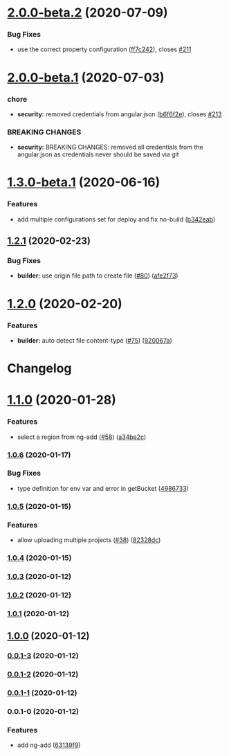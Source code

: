 # [2.0.0-beta.2](https://github.com/Jefiozie/ngx-aws-deploy/compare/v2.0.0-beta.1...v2.0.0-beta.2) (2020-07-09)


### Bug Fixes

* use the correct property configuration ([ff7c242](https://github.com/Jefiozie/ngx-aws-deploy/commit/ff7c24232ad2d95c38e548a90057ac8513714d41)), closes [#211](https://github.com/Jefiozie/ngx-aws-deploy/issues/211)

# [2.0.0-beta.1](https://github.com/Jefiozie/ngx-aws-deploy/compare/v1.3.0-beta.1...v2.0.0-beta.1) (2020-07-03)


### chore

* **security:** removed credentials from angular.json ([b6f6f2e](https://github.com/Jefiozie/ngx-aws-deploy/commit/b6f6f2e26b1a01987f596a25a25c798a83e590c8)), closes [#213](https://github.com/Jefiozie/ngx-aws-deploy/issues/213)


### BREAKING CHANGES

* **security:** BREAKING CHANGES: removed all credentials from the angular.json as credentials never should be saved via git

# [1.3.0-beta.1](https://github.com/Jefiozie/ngx-aws-deploy/compare/v1.2.1...v1.3.0-beta.1) (2020-06-16)


### Features

* add multiple configurations set for deploy and fix no-build ([b342eab](https://github.com/Jefiozie/ngx-aws-deploy/commit/b342eaba06d7125862e165cd3952e983ec99233c))

## [1.2.1](https://github.com/Jefiozie/ngx-aws-deploy/compare/v1.2.0...v1.2.1) (2020-02-23)


### Bug Fixes

* **builder:** use origin file path to create file ([#80](https://github.com/Jefiozie/ngx-aws-deploy/issues/80)) ([afe2f73](https://github.com/Jefiozie/ngx-aws-deploy/commit/afe2f73dd04484c6de1ee157bd5b1319e09bd82e))

# [1.2.0](https://github.com/Jefiozie/ngx-aws-deploy/compare/v1.1.0...v1.2.0) (2020-02-20)


### Features

* **builder:** auto detect file content-type ([#75](https://github.com/Jefiozie/ngx-aws-deploy/issues/75)) ([920067a](https://github.com/Jefiozie/ngx-aws-deploy/commit/920067a92eba349a2f0ebd5195e0b6d7c3bb62f0))

# Changelog
# [1.1.0](https://github.com/Jefiozie/ngx-aws-deploy/compare/v1.0.6...v1.1.0) (2020-01-28)


### Features

* select a region from ng-add ([#58](https://github.com/Jefiozie/ngx-aws-deploy/issues/58)) ([a34be2c](https://github.com/Jefiozie/ngx-aws-deploy/commit/a34be2cdca535a0d35440dff8ae6ebd134ba5f9c))


### [1.0.6](https://github.com/Jefiozie/ngx-aws-deploy/compare/v1.0.5...v1.0.6) (2020-01-17)


### Bug Fixes

* type definition for env var and error in getBucket ([4986733](https://github.com/Jefiozie/ngx-aws-deploy/commit/4986733fafc6cb1dc1d1f83c9c3c7263a03cea62))

### [1.0.5](https://github.com/Jefiozie/ngx-aws-deploy/compare/v1.0.4...v1.0.5) (2020-01-15)


### Features

* allow uploading multiple projects ([#38](https://github.com/Jefiozie/ngx-aws-deploy/issues/38)) ([82328dc](https://github.com/Jefiozie/ngx-aws-deploy/commit/82328dcec211c11154cacc010ec366288a6eb024))

### [1.0.4](https://github.com/Jefiozie/ngx-aws-deploy/compare/v1.0.3...v1.0.4) (2020-01-15)

### [1.0.3](https://github.com-personal///compare/v1.0.2...v1.0.3) (2020-01-12)

### [1.0.2](https://github.com-personal///compare/v0.0.1-3...v1.0.2) (2020-01-12)

### [1.0.1](https://github.com-personal///compare/v0.0.1-3...v1.0.1) (2020-01-12)

## [1.0.0](https://github.com-personal///compare/v0.0.1-3...v1.0.0) (2020-01-12)

### [0.0.1-3](https://github.com-personal///compare/v0.0.1-2...v0.0.1-3) (2020-01-12)

### [0.0.1-2](https://github.com-personal///compare/v0.0.1-1...v0.0.1-2) (2020-01-12)

### [0.0.1-1](https://github.com-personal///compare/v0.0.1-0...v0.0.1-1) (2020-01-12)

### 0.0.1-0 (2020-01-12)


### Features

* add ng-add ([63139f9](https://github.com-personal///commit/63139f958af565b330bd10d951d037d5df2c7ea7))
